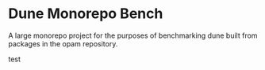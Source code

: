 # Dune Monorepo Bench

A large monorepo project for the purposes of benchmarking dune built from
packages in the opam repository.

test
